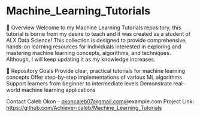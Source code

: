 # Machine_Learning_Tutorials

📘 Overview
Welcome to my Machine Learning Tutorials repository, this tutorial is borne from my desire to teach and it was created as a student of ALX Data Science! 
This collection is designed to provide comprehensive, hands-on learning resources for individuals interested in exploring and mastering machine learning concepts, algorithms, and techniques.
Although, I will keep updating it as my knowledge increases.

🎯 Repository Goals
Provide clear, practical tutorials for machine learning concepts
Offer step-by-step implementations of various ML algorithms
Support learners from beginner to intermediate levels
Demonstrate real-world machine learning applications

 Contact
Caleb Okon - okoncaleb07@gmail.com@example.com
Project Link: https://github.com/Achiever-caleb/Machine_Learning_Tutorials
